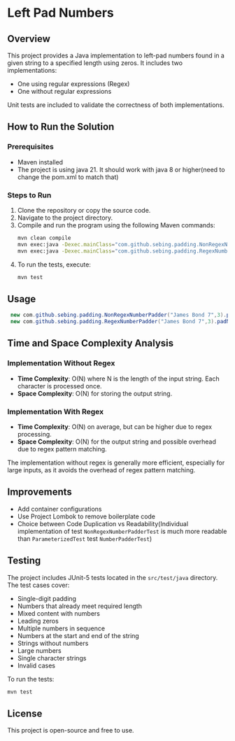 # Left Pad Numbers

## Overview

This project provides a Java implementation to left-pad numbers found in a given string to a specified length using
zeros. It includes two implementations:

- One using regular expressions (Regex)
- One without regular expressions

Unit tests are included to validate the correctness of both implementations.

## How to Run the Solution

### Prerequisites

- Maven installed
- The project is using java 21. It should work with java 8 or higher(need to change the pom.xml to match that)

### Steps to Run

1. Clone the repository or copy the source code.
2. Navigate to the project directory.
3. Compile and run the program using the following Maven commands:
   ```sh
   mvn clean compile
   mvn exec:java -Dexec.mainClass="com.github.sebing.padding.NonRegexNumberPadder"
   mvn exec:java -Dexec.mainClass="com.github.sebing.padding.RegexNumberPadder"
   ```
4. To run the tests, execute:
   ```sh
   mvn test
   ```

## Usage

   ```java
    new com.github.sebing.padding.NonRegexNumberPadder("James Bond 7",3).padNumbers();
    new com.github.sebing.padding.RegexNumberPadder("James Bond 7",3).padNumbers();
   ```

## Time and Space Complexity Analysis

### Implementation Without Regex

- **Time Complexity**: O(N) where N is the length of the input string. Each character is processed once.
- **Space Complexity**: O(N) for storing the output string.

### Implementation With Regex

- **Time Complexity**: O(N) on average, but can be higher due to regex processing.
- **Space Complexity**: O(N) for the output string and possible overhead due to regex pattern matching.

The implementation without regex is generally more efficient, especially for large inputs, as it avoids the overhead of
regex pattern matching.

## Improvements

- Add container configurations
- Use Project Lombok to remove boilerplate code
- Choice between Code Duplication vs Readability(Individual implementation of test `NonRegexNumberPadderTest` is much more readable than `ParameterizedTest` test `NumberPadderTest`)

## Testing

The project includes JUnit-5 tests located in the `src/test/java` directory. The test cases cover:

- Single-digit padding
- Numbers that already meet required length
- Mixed content with numbers
- Leading zeros
- Multiple numbers in sequence
- Numbers at the start and end of the string
- Strings without numbers
- Large numbers
- Single character strings
- Invalid cases

To run the tests:

```sh
mvn test
```

## License

This project is open-source and free to use.

